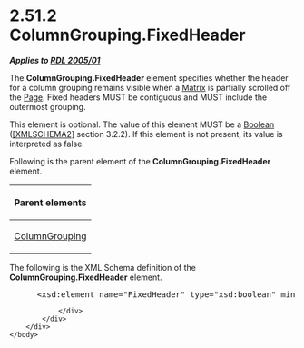 <html dir="LTR" xmlns:mshelp="http://msdn.microsoft.com/mshelp" xmlns:ddue="http://ddue.schemas.microsoft.com/authoring/2003/5" xmlns:xlink="http://www.w3.org/1999/xlink" xmlns:tool="http://www.microsoft.com/tooltip">
    <head>
        <meta http-equiv="Content-Type" content="text/html; CHARSET=utf-8"></meta>
        <meta name="save" content="history"></meta>
        <title>2.51.2 ColumnGrouping.FixedHeader</title>
        <xml>
            <mshelp:toctitle title="2.51.2 ColumnGrouping.FixedHeader"></mshelp:toctitle>
            <mshelp:rltitle title="[MS-RDL]: ColumnGrouping.FixedHeader"></mshelp:rltitle>
            <mshelp:keyword index="A" term="8de6cbd3-6c4e-440d-b0ab-db161b86fc8f"></mshelp:keyword>
            <mshelp:attr name="DCSext.ContentType" value="open specification"></mshelp:attr>
            <mshelp:attr name="AssetID" value="8de6cbd3-6c4e-440d-b0ab-db161b86fc8f"></mshelp:attr>
            <mshelp:attr name="TopicType" value="kbRef"></mshelp:attr>
            <mshelp:attr name="DCSext.Title" value="[MS-RDL]: ColumnGrouping.FixedHeader" />
        </xml>
    </head>
    <body>
        <div id="header">
            <h1 class="heading">2.51.2 ColumnGrouping.FixedHeader</h1>
        </div>
        <div id="mainSection">
            <div id="mainBody">
                <div id="allHistory" class="saveHistory"></div>
                <div id="sectionSection0" class="section" name="collapseableSection">
                    

<p><b><i>Applies to </i></b><a href="3ebe2912-4958-4832-b391-cad1f5e13338.md"><b><i>RDL 2005/01</i></b></a></p>

<p>The <b>ColumnGrouping.FixedHeader</b> element specifies
whether the header for a column grouping remains visible when a <a href="25419c0a-c7c6-43d7-8ca5-1af842666dcb.md">Matrix</a> is partially
scrolled off the <a href="b5e525d5-00d6-4e1a-8813-55f327da6b4c.md">Page</a>.
Fixed headers MUST be contiguous and MUST include the outermost grouping.</p>

<p>This element is optional. The value of this element MUST be
a <a href="4802fa14-3619-43fa-9898-3acab160a24c.md">Boolean</a> (<a href="https://go.microsoft.com/fwlink/?LinkId=90610">[XMLSCHEMA2]</a> section
3.2.2). If this element is not present, its value is interpreted as false.</p>

<p>Following is the parent element of the <b>ColumnGrouping.FixedHeader</b>
element.</p>

<table>
 <thead>
  <tr>
   <th>
   <p>Parent elements</p>
   </th>
  </tr>
 </thead>
 <tr>
  <td>
  <p><a href="dc090e7a-cb5f-477c-9157-b1a087d66cfc.md">ColumnGrouping</a></p>
  </td>
 </tr>
</table>

<p>The following is the XML Schema definition of the <b>ColumnGrouping.FixedHeader</b>
element.           </p>

<dl>
<dd>
<div><pre> &lt;xsd:element name=&quot;FixedHeader&quot; type=&quot;xsd:boolean&quot; minOccurs=&quot;0&quot; /&gt;
</pre></div>
</dd></dl>


                </div>
            </div>
        </div>
    </body>
</html>